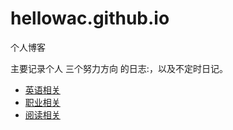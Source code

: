 # hellowac.github.io
个人博客

主要记录个人 三个努力方向 的日志:，以及不定时日记。

- [英语相关](//hellowac.github.io/blog/english/)
- [职业相关](//hellowac.github.io/blog/programing/)
- [阅读相关](//hellowac.github.io/blog/reading/)



